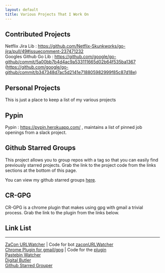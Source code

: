 ```yaml
---
layout: default
title: Various Projects That I Work On 
---
```

## Contributed Projects

Netflix Jira Lib : https://github.com/Netflix-Skunkworks/go-jira/pull/49#issuecomment-237471232      
Googles Github Go Lib : https://github.com/google/go-github/commit/5a00bb7b4d4ac9a533111665d02b64f535ba1367 (https://github.com/google/go-github/commit/b347348d7ac5d2141e718805982999f85c87d18e)

## Personal Projects 

This is just a place to keep a list of my various projects

## Pypin

Pypin : https://pypin.herokuapp.com/ , maintains a list of pinned job openings from a slack project.

## Github Starred Groups

This project allows you to group repos with a tag so that you can easily find previously
starred projects. Grab the link to the project code from the links sections at the bottom
of this page.

You can view my github starred groups [here](http://ruby.runawaycoder.co.za/cluster.html).

## CR-GPG

CR-GPG is a chrome plugin that makes using gpg with gmail a trivial process. Grab the link
to the plugin from the links below.


## Link List
* * * 
[ZaCon URLWatcher](http://urls.runawaycoder.co.za) | Code for bot [zaconURLWatcher](https://github.com/RC1140/zaconURLWatcher)   
[Chrome Plugin for gmail/gpg](http://thinkst.com/tools/cr-gpg/) | Code for the [plugin](https://github.com/RC1140/cr-gpg)    
[Pastebin Watcher](https://github.com/RC1140/PastyLurker)    
[Digital Butler](https://github.com/RC1140/butler)    
[Github Starred Grouper](https://github.com/RC1140/githubStarredGroups)    
